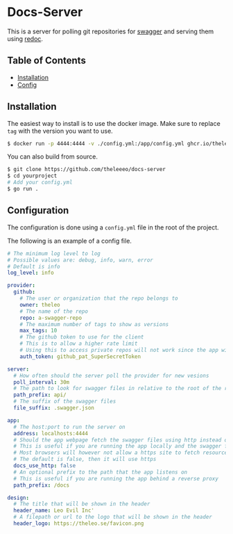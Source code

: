 # Docs-Server

This is a server for polling git repositories for [swagger](https://swagger.io/specification/) and serving them using [redoc](https://redocly.com/).

## Table of Contents

- [Installation](#installation)
- [Config](#configuration)

## Installation

The easiest way to install is to use the docker image. Make sure to replace `tag` with the version you want to use.

```bash
$ docker run -p 4444:4444 -v ./config.yml:/app/config.yml ghcr.io/theleeeo/docs-server:tag
```

You can also build from source.

```bash
$ git clone https://github.com/theleeeo/docs-server
$ cd yourproject
# Add your config.yml
$ go run .
```

## Configuration

The configuration is done using a `config.yml` file in the root of the project.

The following is an example of a config file.

```yml
# The minimum log level to log
# Possible values are: debug, info, warn, error
# Default is info
log_level: info

provider:
  github:
    # The user or organization that the repo belongs to
    owner: theleo
    # The name of the repo
    repo: a-swagger-repo
    # The maximum number of tags to show as versions
    max_tags: 10
    # The github token to use for the client
    # This is to allow a higher rate limit
    # Using this to access private repos will not work since the app will not be able to access it anyways
    auth_token: github_pat_SuperSecretToken

server:
  # How often should the server poll the provider for new vesions
  poll_interval: 30m
  # The path to look for swagger files in relative to the root of the repo
  path_prefix: api/
  # The suffix of the swagger files
  file_suffix: .swagger.json

app:
  # The host:port to run the server on
  address: localhosts:4444
  # Should the app webpage fetch the swagger files using http instead of https
  # This is useful if you are running the app locally and the swagger files are served using only http.
  # Most browsers will however not allow a https site to fetch resources over http.
  # The default is false, then it will use https
  docs_use_http: false
  # An optional prefix to the path that the app listens on
  # This is useful if you are running the app behind a reverse proxy
  path_prefix: /docs

design:
  # The title that will be shown in the header
  header_name: Leo Evil Inc'
  # A filepath or url to the logo that will be shown in the header
  header_logo: https://theleo.se/favicon.png
```